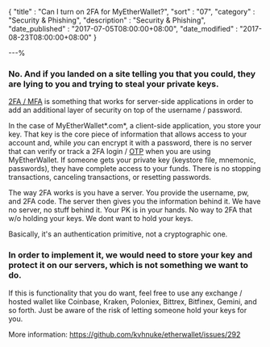 {
"title"       : "Can I turn on 2FA for MyEtherWallet?",
"sort"        : "07",
"category"    : "Security & Phishing",
"description" : "Security & Phishing",
"date_published" : "2017-07-05T08:00:00+08:00",
"date_modified"  : "2017-08-23T08:00:00+08:00"
}

---%
### No. And if you landed on a site telling you that you could, they are lying to you and trying to steal your private keys.

[2FA / MFA](https://en.wikipedia.org/wiki/Multi-factor_authentication) is something that works for server-side applications in order to add an additional layer of security on top of the username / password.

In the case of MyEtherWallet*.com*, a client-side application, you store your key.  That key is the core piece of information that allows access to your account and, while *you* can encrypt it with a password, there is no server that can verify or track a 2FA login / [OTP](https://en.wikipedia.org/wiki/One-time_password) when you are using MyEtherWallet. If someone gets your private key (keystore file, mnemonic, passwords), they have complete access to your funds. There is no stopping transactions, canceling transactions, or resetting passwords.

The way 2FA works is you have a server. You provide the username, pw, and 2FA code. The server then gives you the information behind it.
We have no server, no stuff behind it. Your PK is in your hands. No way to 2FA that w/o holding your keys. We dont want to hold your keys.

Basically, it's an authentication primitive, not a cryptographic one.

### In order to implement it, we would need to store your key and protect it on our servers, which is not something we want to do.

If this is functionality that you do want, feel free to use any exchange / hosted wallet like Coinbase, Kraken, Poloniex, Bittrex, Bitfinex, Gemini, and so forth. Just be aware of the risk of letting someone hold your keys for you.

More information: https://github.com/kvhnuke/etherwallet/issues/292
